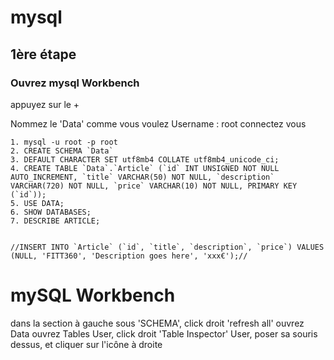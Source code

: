 # mysql
## 1ère étape
### Ouvrez mysql Workbench

appuyez sur le +

Nommez le 'Data' comme vous voulez Username : root connectez vous

```Terminal
1. mysql -u root -p root
2. CREATE SCHEMA `Data`
3. DEFAULT CHARACTER SET utf8mb4 COLLATE utf8mb4_unicode_ci;
4. CREATE TABLE `Data`.`Article` (`id` INT UNSIGNED NOT NULL AUTO_INCREMENT, `title` VARCHAR(50) NOT NULL, `description` VARCHAR(720) NOT NULL, `price` VARCHAR(10) NOT NULL, PRIMARY KEY (`id`));
5. USE DATA;
6. SHOW DATABASES;
7. DESCRIBE ARTICLE;


//INSERT INTO `Article` (`id`, `title`, `description`, `price`) VALUES (NULL, 'FITT360', 'Description goes here', 'xxx€');//
```

# mySQL Workbench
dans la section à gauche sous 'SCHEMA', click droit 'refresh all' ouvrez Data ouvrez Tables User, click droit 'Table Inspector' User, poser sa souris dessus, et cliquer sur l'icône à droite
